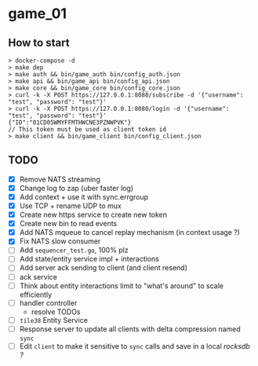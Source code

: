 # game_01

## How to start

```
> docker-compose -d
> make dep
> make auth && bin/game_auth bin/config_auth.json
> make api && bin/game_api bin/config_api.json
> make core && bin/game_core bin/config_core.json
> curl -k -X POST https://127.0.0.1:8080/subscribe -d '{"username": "test", "password": "test"}'
> curl -k -X POST https://127.0.0.1:8080/login -d '{"username": "test", "password": "test"}'
{"ID":"01CD05WMYFFMTHWCNE3PZNWPVK"}
// This token must be used as client token id
> make client && bin/game_client bin/config_client.json
```

## TODO
- [x] Remove NATS streaming
- [x] Change log to zap (uber faster log)
- [x] Add context + use it with sync.errgroup
- [x] Use TCP + rename UDP to mux
- [x] Create new https service to create new token
- [x] Create new bin to read events
- [x] Add NATS mqueue to cancel replay mechanism (in context usage ?)
- [x] Fix NATS slow consumer
- [ ] Add `sequencer_test.go`, 100% plz
- [ ] Add state/entity service impl + interactions
- [ ] Add server ack sending to client (and client resend)
- [ ] ack service
- [ ] Think about entity interactions limit to "what's around" to scale efficiently
- [ ] handler controller
    + resolve TODOs
- [ ] `tile38` Entity Service
- [ ] Response server to update all clients with delta compression named `sync`
- [ ] Edit `client` to make it sensitive to `sync` calls and save in a local *rocksdb ?*
